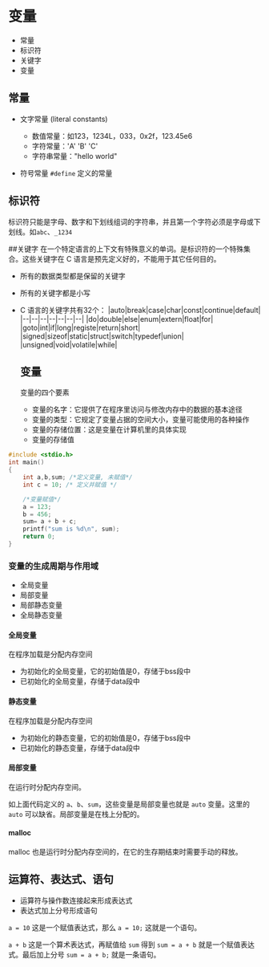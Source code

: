 # 变量

* 常量
* 标识符
* 关键字
* 变量

## 常量
* 文字常量 (literal constants)
  * 数值常量：如123，1234L，033，0x2f，123.45e6
  * 字符常量：'A' 'B' 'C'
  * 字符串常量："hello world"

* 符号常量 `#define` 定义的常量

## 标识符
标识符只能是字母、数字和下划线组词的字符串，并且第一个字符必须是字母或下划线。如`abc`、`_1234`

##关键字
在一个特定语言的上下文有特殊意义的单词。是标识符的一个特殊集合。这些关键字在 C 语言是预先定义好的，不能用于其它任何目的。
* 所有的数据类型都是保留的关键字
* 所有的关键字都是小写
* C 语言的关键字共有32个：
  |auto|break|case|char|const|continue|default|
  |--|--|--|--|--|--|--|
  |do|double|else|enum|extern|float|for|
  |goto|int|if|long|registe|return|short|
  |signed|sizeof|static|struct|switch|typedef|union|
  |unsigned|void|volatile|while|

  ## 变量
  变量的四个要素
  * 变量的名字：它提供了在程序里访问与修改内存中的数据的基本途径
  * 变量的类型：它规定了变量占据的空间大小，变量可能使用的各种操作
  * 变量的存储位置：这是变量在计算机里的具体实现
  * 变量的存储值

```c
#include <stdio.h>
int main()
{
    int a,b,sum; /*定义变量, 未赋值*/
    int c = 10; /* 定义并赋值 */

    /*变量赋值*/
    a = 123;
    b = 456;
    sum= a + b + c;
    printf("sum is %d\n", sum);
    return 0;
}
```

### 变量的生成周期与作用域
* 全局变量
* 局部变量
* 局部静态变量
* 全局静态变量

#### 全局变量
在程序加载是分配内存空间
* 为初始化的全局变量，它的初始值是0，存储于bss段中
* 已初始化的全局变量，存储于data段中

#### 静态变量
在程序加载是分配内存空间
* 为初始化的静态变量，它的初始值是0，存储于bss段中
* 已初始化的静态变量，存储于data段中

#### 局部变量
在运行时分配内存空间。

如上面代码定义的 `a`、`b`、`sum`，这些变量是局部变量也就是 `auto` 变量。这里的 `auto` 可以缺省。局部变量是在栈上分配的。

#### malloc
malloc 也是运行时分配内存空间的，在它的生存期结束时需要手动的释放。

## 运算符、表达式、语句
* 运算符与操作数连接起来形成表达式
* 表达式加上分号形成语句

`a = 10` 这是一个赋值表达式，那么 `a = 10;` 这就是一个语句。

`a + b` 这是一个算术表达式，再赋值给 `sum` 得到 `sum = a + b` 就是一个赋值表达式。最后加上分号 `sum = a + b;` 就是一条语句。
